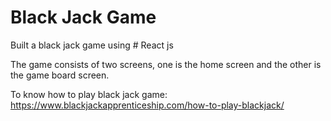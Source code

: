 # Black Jack Game

Built a black jack game using # React js 

The game consists of two screens, one is the home screen and the other is the game board screen.

To know how to play black jack game: https://www.blackjackapprenticeship.com/how-to-play-blackjack/